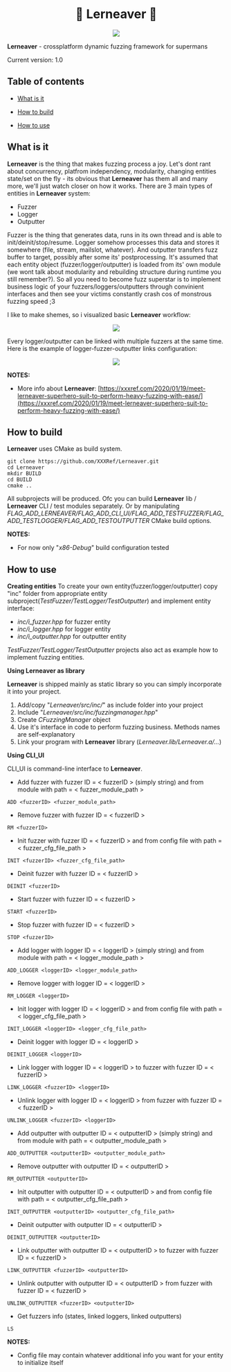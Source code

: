 ﻿<p align="center"> <h1 align="center">🐉   Lerneaver   🐉</h1> </p>
<p align="center"> <img align="center" src="https://xxxref.com/wp-content/uploads/2020/01/lerneaver_logo.png"> </p>

**Lerneaver** - crossplatform dynamic fuzzing framework for supermans

Current version: 1.0

## Table of contents
- [What is it](#what-is-it)

- [How to build](#how-to-build)

- [How to use](#how-to-use)

## **What is it**
**Lerneaver** is the thing that makes fuzzing process a joy. Let's dont rant about concurrency, platfrom independency, modularity, changing entities state/set on the fly - its obvious that **Lerneaver** has them all and many more, we'll just watch closer on how it works.
There are 3 main types of entities in **Lerneaver** system: 
- Fuzzer 
- Logger
- Outputter

Fuzzer is the thing that generates data, runs in its own thread and is able to init/deinit/stop/resume. Logger somehow processes this data and stores it somewhere (file, stream, mailslot, whatever). And outputter transfers fuzz buffer to target, possibly after some its' postprocessing. It's assumed that each entity object (fuzzer/logger/outputter) is loaded from its' own module (we wont talk about modularity and rebuilding structure during runtime you still remember?).
So all you need to become fuzz superstar is to implement business logic of your fuzzers/loggers/outputters through convinient interfaces and then see your victims constantly crash cos of monstrous fuzzing speed ;3

I like to make shemes, so i visualized basic **Lerneaver** workflow:
<p align="center"> <img align="center" src="https://xxxref.com/wp-content/uploads/2020/01/concept.png"> </p>
Every logger/outputter can be linked with multiple fuzzers at the same time. Here is the example of logger-fuzzer-outputter links configuration:
<p align="center"> <img align="center" src="https://xxxref.com/wp-content/uploads/2020/01/entities_links.png"> </p>

**NOTES:**
- More info about **Lerneaver**: [https://xxxref.com/2020/01/19/meet-lerneaver-superhero-suit-to-perform-heavy-fuzzing-with-ease/](https://xxxref.com/2020/01/19/meet-lerneaver-superhero-suit-to-perform-heavy-fuzzing-with-ease/)

## **How to build**
**Lerneaver** uses CMake as build system.
```
git clone https://github.com/XXXRef/Lerneaver.git
cd Lerneaver
mkdir BUILD
cd BUILD
cmake ..
```

All subprojects will be produced. Ofc you can build **Lerneaver** lib / **Lerneaver** CLI / test modules separately. Or by manipulating *FLAG_ADD_LERNEAVER/FLAG_ADD_CLI_UI/FLAG_ADD_TESTFUZZER/FLAG_ADD_TESTLOGGER/FLAG_ADD_TESTOUTPUTTER* CMake build options.

**NOTES:**
- For now only "*x86-Debug*" build configuration tested

## **How to use**
**Creating entities**
To create your own entity(fuzzer/logger/outputter) copy "inc" folder from appropriate entity subproject(*TestFuzzer/TestLogger/TestOutputter*) and implement entity interface:
- *inc/i_fuzzer.hpp* for fuzzer entity
- *inc/i_logger.hpp* for logger entity
- *inc/i_outputter.hpp* for outputter entity

 *TestFuzzer/TestLogger/TestOutputter* projects also act as example how to implement fuzzing entities.

 **Using Lerneaver as library**

 **Lerneaver** is shipped mainly as static library so you can simply incorporate it into your project.
1. Add/copy "*Lerneaver/src/inc/*" as include folder into your project
2. Include "*Lerneaver/src/inc/fuzzingmanager.hpp*"
3. Create *CFuzzingManager* object
4. Use it's interface in code to perform fuzzing business. Methods names are self-explanatory
5. Link your program with **Lerneaver** library (*Lerneaver.lib/Lerneaver.a/...*)

**Using CLI_UI**

CLI_UI is command-line interface to **Lerneaver**.
- Add fuzzer with fuzzer ID = < fuzzerID > (simply string) and from module with path = < fuzzer_module_path >
```
ADD <fuzzerID> <fuzzer_module_path>
```
- Remove fuzzer with fuzzer ID = < fuzzerID >
```
RM <fuzzerID>
```
- Init fuzzer with fuzzer ID = < fuzzerID > and from config file with path = < fuzzer_cfg_file_path >
```
INIT <fuzzerID> <fuzzer_cfg_file_path>
```
- Deinit fuzzer with fuzzer ID = < fuzzerID >
```
DEINIT <fuzzerID>
```
- Start fuzzer with fuzzer ID = < fuzzerID >
```
START <fuzzerID>
```
- Stop fuzzer with fuzzer ID = < fuzzerID >
```
STOP <fuzzerID>
```
- Add logger with logger ID = < loggerID > (simply string) and from module with path = < logger_module_path >
```
ADD_LOGGER <loggerID> <logger_module_path>
```
- Remove logger with logger ID = < loggerID >
```
RM_LOGGER <loggerID>
```
- Init logger with logger ID = < loggerID > and from config file with path = < logger_cfg_file_path >
```
INIT_LOGGER <loggerID> <logger_cfg_file_path>
```
- Deinit logger with logger ID = < loggerID >
```
DEINIT_LOGGER <loggerID>
```
- Link logger with logger ID = < loggerID > to fuzzer with fuzzer ID = < fuzzerID >
```
LINK_LOGGER <fuzzerID> <loggerID>
```
- Unlink logger with logger ID = < loggerID > from fuzzer with fuzzer ID = < fuzzerID >
```
UNLINK_LOGGER <fuzzerID> <loggerID>
```
- Add outputter with outputter ID = < outputterID > (simply string) and from module with path = < outputter_module_path >
```
ADD_OUTPUTTER <outputterID> <outputter_module_path>
```
- Remove outputter with outputter ID = < outputterID >
```
RM_OUTPUTTER <outputterID>
```
- Init outputter with outputter ID = < outputterID > and from config file with path = < outputter_cfg_file_path >
```
INIT_OUTPUTTER <outputterID> <outputter_cfg_file_path>
```
- Deinit outputter with outputter ID = < outputterID >
```
DEINIT_OUTPUTTER <outputterID>
```
- Link outputter with outputter ID = < outputterID > to fuzzer with fuzzer ID = < fuzzerID >
```
LINK_OUTPUTTER <fuzzerID> <outputterID>
```
- Unlink outputter with outputter ID = < outputterID > from fuzzer with fuzzer ID = < fuzzerID >
```
UNLINK_OUTPUTTER <fuzzerID> <outputterID>
```
- Get fuzzers info (states, linked loggers, linked outputters)
```
LS
```

**NOTES:**
- Config file may contain whatever additional info you want for your entity to initialize itself
